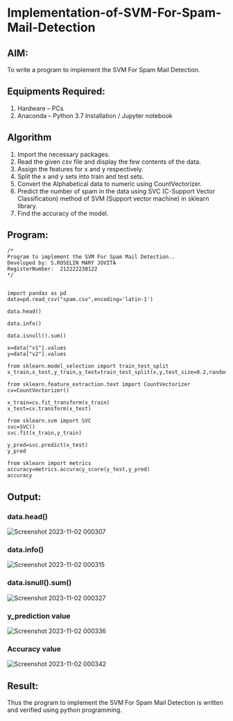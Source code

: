 # Implementation-of-SVM-For-Spam-Mail-Detection

## AIM:
To write a program to implement the SVM For Spam Mail Detection.

## Equipments Required:
1. Hardware – PCs
2. Anaconda – Python 3.7 Installation / Jupyter notebook

## Algorithm
1. Import the necessary packages.
2. Read the given csv file and display the few contents of the data.
3. Assign the features for x and y respectively.
4. Split the x and y sets into train and test sets.
5. Convert the Alphabetical data to numeric using CountVectorizer.
6. Predict the number of spam in the data using SVC (C-Support Vector Classification) method of SVM (Support vector machine) in sklearn library.
7. Find the accuracy of the model.
 

## Program:
```
/*
Program to implement the SVM For Spam Mail Detection..
Developed by: S.ROSELIN MARY JOVITA
RegisterNumber:  212222230122
*/


import pandas as pd
data=pd.read_csv("spam.csv",encoding='latin-1')

data.head()

data.info()

data.isnull().sum()

x=data["v1"].values
y=data["v2"].values

from sklearn.model_selection import train_test_split
x_train,x_test,y_train,y_test=train_test_split(x,y,test_size=0.2,random_state=0)

from sklearn.feature_extraction.text import CountVectorizer
cv=CountVectorizer()

x_train=cv.fit_transform(x_train)
x_test=cv.transform(x_test)

from sklearn.svm import SVC
svc=SVC()
svc.fit(x_train,y_train)

y_pred=svc.predict(x_test)
y_pred

from sklearn import metrics
accuracy=metrics.accuracy_score(y_test,y_pred)
accuracy
```

## Output:

### data.head()
![Screenshot 2023-11-02 000307](https://github.com/Roselinjovita/Implementation-of-SVM-For-Spam-Mail-Detection/assets/119104296/f25a1488-2cf4-401c-b9a1-c718528f7009)


### data.info()

![Screenshot 2023-11-02 000315](https://github.com/Roselinjovita/Implementation-of-SVM-For-Spam-Mail-Detection/assets/119104296/701258ca-4918-4d2f-b242-e292c007eb6b)


### data.isnull().sum()


![Screenshot 2023-11-02 000327](https://github.com/Roselinjovita/Implementation-of-SVM-For-Spam-Mail-Detection/assets/119104296/f630a7bd-8b5b-4a6b-9339-efc41656d1a6)

### y_prediction value

![Screenshot 2023-11-02 000336](https://github.com/Roselinjovita/Implementation-of-SVM-For-Spam-Mail-Detection/assets/119104296/9f5f562a-6191-47cd-a533-57677ea21f50)

### Accuracy value
![Screenshot 2023-11-02 000342](https://github.com/Roselinjovita/Implementation-of-SVM-For-Spam-Mail-Detection/assets/119104296/22fc6d5f-3a59-4a8f-bf6e-5cc76de836a0)



## Result:
Thus the program to implement the SVM For Spam Mail Detection is written and verified using python programming.

